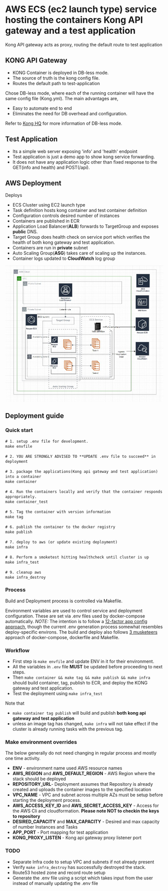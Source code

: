 # AWS ECS (ec2 launch type) service hosting the containers Kong API gateway and a test application

Kong API gateway acts as proxy, routing the default route to test application

## KONG API Gateway

- KONG Container is deployed in DB-less mode.
- The source of truth is the kong config file.
- Routes the default path to test-application

Chose DB-less mode, where each of the running container will have the same config file (Kong.yml). The main advantages are,

- Easy to automate end to end
- Eliminates the need for DB overhead and configuration.

Refer to [Kong HQ](https://konghq.com/blog/kong-1-1-released/) for more information of DB-less mode.

## Test Application

- Its a simple web server exposing 'info' and 'health' endpoint
- Test application is just a demo app to show kong service forwarding.
- It does not have any application logic other than fixed response to the GET(info and health) and POST(/api).

## AWS Deployment

Deploys
- ECS Cluster using EC2 launch type
- Task definition hosts kong container and test container definition
- Configuration controls desired number of instances
- Containers are published in ECR
- Application Load Balancer(**ALB**) forwards to TargetGroup and exposes **public** DNS.
- Target Group does health check on service port which verifies the health of both kong gateway and test application.
- Containers are run in **private** subnet
- Auto Scaling Group(**ASG**) takes care of scaling up the instances. 
- Container logs updated to **CloudWatch** log group

![Architecture](https://github.com/kulkarni-1983/kong-proxy-app/blob/master/docs/Arch_diagram.JPG)

## Deployment guide

 ### Quick start

 ```
# 1. setup .env file for development.
make envfile

# 2. YOU ARE STRONGLY ADVISED TO **UPDATE .env file to succeed** in deployment

# 3. package the applications(Kong api gateway and test application) into a container 
make container

# 4. Run the containers locally and verify that the container responds appropriately.
make container_test

# 5. Tag the container with version information
make tag

# 6. publish the container to the docker registry
make publish

# 7. deploy to aws (or update existing deployment)
make infra

# 8. Perform a smoketest hitting healthcheck until cluster is up
make infra_test

# 9. cleanup aws
make infra_destroy
```

### Process

Build and Deployment process is controlled via Makefile.

Environment variables are used to control service and deployment configuration. These are set via .env files used by docker-compose automatically.
*NOTE:* The intention is to follow a [12-factor app config approach](https://12factor.net/config), though the current .env generation process somewhat resembles deploy-specific environs. 
The build and deploy also follows [3 musketeers](https://amaysim.engineering/the-3-musketeers-how-make-docker-and-compose-enable-us-to-release-many-times-a-day-e92ca816ef17) approach of docker-compose, dockerfile and Makefile.

### Workflow
 - First step is `make envfile` and update ENV in it for their environment.
 - All the variables in `.env` file **MUST** be updated before proceeding to next steps. 
 - Then `make container && make tag && make publish && make infra` should build container, tag, publish to ECR, and deploy the KONG gateway and test application.
 - Test the deployment using `make infra_test` 
 
Note that 
- `make container tag publish` will build and publish **both kong api gateway and test application**
- unless an image tag has changed, `make infra` will not take effect if the cluster is already running tasks with the previous tag.

### Make environment overrides
The below generally do not need changing in regular process and mostly one time activity.
 - **ENV** - environment name used AWS resource names
 - **AWS_REGION** and **AWS_DEFAULT_REGION** - AWS Region where the stack should be deployed
 - **REPOSITORY_URL**- Deployment assumes that Repository is already created and uploads the container images to the specified location
 - **VPC_NAME** - VPC and subnet across multiple AZs must be setup before starting the deployment process. 
 - **AWS_ACCESS_KEY_ID** and **AWS_SECRET_ACCESS_KEY** - Access for the AWS Cli and cloudformation. **Please note NOT to checkin the keys to repository**
 - **DESIRED_CAPACITY** and **MAX_CAPACITY** - Desired and max capacity of number Instances and Tasks
 - **APP_PORT** - Port mapping for test application
 - **KONG_PROXY_LISTEN** - Kong api gateway proxy listener port

### TODO

- Separate Infra code to setup VPC and subnets if not already present
- Verify `make infra_destroy` has successfully destroyed the stack.
- Route53 hosted zone and record route setup
- Generate the .env file using a script which takes input from the user instead of manually updating the .env file
